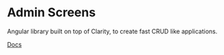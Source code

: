 # Admin Screens

Angular library built on top of Clarity, to create fast CRUD like applications.

[Docs](https://admin-screens.github.io/admin-screens)